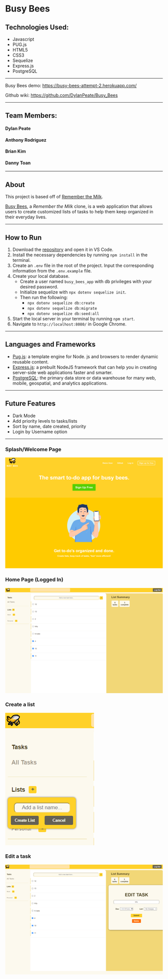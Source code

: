 # Busy Bees
## Technologies Used:
* Javascript
* PUG.js
* HTML5
* CSS3
* Sequelize
* Express.js
* PostgreSQL
***
Busy Bees demo: https://busy-bees-attempt-2.herokuapp.com/

Github wiki: https://github.com/DylanPeate/Busy_Bees
***
## Team Members:
#### Dylan Peate
#### Anthony Rodriguez
#### Brian Kim
#### Danny Toan

***
## About
This project is based off of [Remember the Milk](https://www.rememberthemilk.com/).

[Busy Bees](https://busy-bees-attempt-2.herokuapp.com/), a _Remember the Milk_ clone, is a web application that allows users to create customized lists of tasks to help them keep organized in their everyday lives.

***

## How to Run
1. Download the [repository](https://github.com/DylanPeate/Busy_Bees.git) and open it in VS Code.
2. Install the necessary dependencies by running `npm install` in the terminal.
3. Create an `.env` file in the root of the project. Input the corresponding information from the `.env.example` file.
4. Create your local database.
    * Create a user named `busy_bees_app` with db privileges with your desired password.
    * Initialize sequelize with `npx dotenv sequelize init`.
    * Then run the following:
        * `npx dotenv sequelize db:create`
        * `npx dotenv sequelize db:migrate`
        * `npx dotenv sequelize db:seed:all`
5. Start the local server in your terminal by running `npm start`.
6. Navigate to `http://localhost:8080/` in Google Chrome.

***

## Languages and Frameworks
* [Pug.js](https://pugjs.org/api/getting-started.html): a template engine for Node. js and browsers to render dynamic reusable content.
* [Express.js](https://expressjs.com/): a prebuilt NodeJS framework that can help you in creating server-side web applications faster and smarter.
* [PostgreSQL](https://www.postgresql.org/): the primary data store or data warehouse for many web, mobile, geospatial, and analytics applications.

***

## Future Features
* Dark Mode
* Add priority levels to tasks/lists
* Sort by name, date created, priority
* Login by Username option

***

### Splash/Welcome Page
![Home](public/homepage.PNG)
### Home Page (Logged In)
![LoggedIn](public/loggedin.PNG)
### Create a list
![addList](public/addList.PNG)
### Edit a task
![editTask](public/EditTask.PNG)
